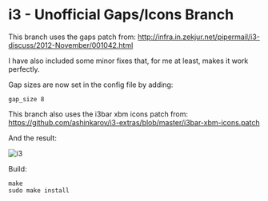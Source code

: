 i3 - Unofficial Gaps/Icons Branch
===========================

This branch uses the gaps patch from:
http://infra.in.zekjur.net/pipermail/i3-discuss/2012-November/001042.html

I have also included some minor fixes that, for me at least, makes it work perfectly.

Gap sizes are now set in the config file by adding:
```
gap_size 8
```
This branch also uses the i3bar xbm icons patch from:
https://github.com/ashinkarov/i3-extras/blob/master/i3bar-xbm-icons.patch

And the result:

![i3](http://issacsharp.com/misc/i3.png "i3")

Build:
```
make
sudo make install
```
